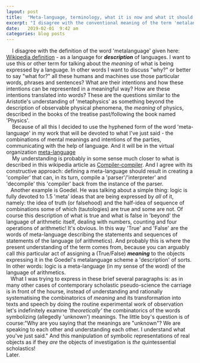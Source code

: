 ```yaml
---
layout: post
title:  "Meta-language, terminology, what it is now and what it should be."
excerpt: "I disagree with the conventional meaning of the term 'metalanguage' that had been invented around 1950-s and here's what I propose."
date:   2019-02-01  9:42 am
categories: blog posts
---
```

&nbsp;&nbsp;&nbsp;&nbsp;I disagree with the definition of the word 'metalanguage' given here: [Wikipedia definition](https://en.wikipedia.org/wiki/Metalanguage) - as a language for __*description*__ of languages. I want to use this or other term for talking about the _meaning_ of what is being expressed by a language. In other words I want to discuss "why?" or better to say "what for?" all these humans and machines use those particular words, phrases and sentences? What are their intentions and how these intentions can be represented in a meaningful way? How are these intentions translated into words? These are the questions similar to the Aristotle's understanding of 'metaphysics' as something beyond the description of observable physical phenomena, the _meaning_ of physics, described in the books of the treatise past/following the book named 'Physics'.<br>
&nbsp;&nbsp;&nbsp;&nbsp;Because of all this I decided to use the hyphened form of the word 'meta-language' in my work that will be devoted to what I've just said - the combinations of mental meanings and intentions of the parties, communicating with the help of language. And it will be in the virtual organization [meta-language](https://github.com/meta-language)<br>
&nbsp;&nbsp;&nbsp;&nbsp;My understanding is probably in some sense much closer to what is described in this wikipedia article as [Compiler-compiler](https://en.wikipedia.org/wiki/Compiler-compiler). And I agree with its constructive approach: defining a meta-language should result in creating a 'compiler' that can, in its turn, compile a 'parser'/'interpreter' and 'decompile' this 'compiler' back from the instance of the parser.<br>
&nbsp;&nbsp;&nbsp;Another example is Goedel. He was talking about a simple thing: logic is fully devoted to 1.5 'meta' ideas that are being expressed by _all_ of it, namely: the idea of truth (or falsehood) and the half-idea of sequence of combinations some of which (tautologies) are true and some are not. Of course this description of what is true and what is false in 'beyond' the language of arithmetic itself, dealing with numbers, counting and four operations of arithmetic! It's obvious. In this way 'True' and 'False' are the words of meta-language describing the statements and sequences of statements of the language (of arithmetics). And probably this is where the present understanding of the term comes from, because you can arguably call _this_ particular act of assigning a (True/False) __*meaning*__ to the objects expressing it in the Goedel's metalanguage scheme a 'description' of sorts. In other words: logic is a meta-language (in my sense of the word) of the language of arithmetics.<br>
&nbsp;&nbsp;&nbsp;What I was trying to express in these brief several paragraphs is: as in many other cases of contemporary scholastic pseudo-science the carriage is in front of the hourse, instead of understanding and rationally systematising the combinatorics of _meaning_ and its transformation into texts and speech by doing the routine experimental work of observation let's indefinitely examine _'theoretically'_ the combinatorics of the words symbolizing (allegedly 'unknown') meanings. The little boy's question is of course:"Why are you saying that the meanings are "unknown"? We are speaking to each other and understanding each other. I understand what you've just said." And this manipulation of symbolic representations of real objects as if they _are_ the objects of investigation is _the_ quintessential scholastics!<br>
Later.
